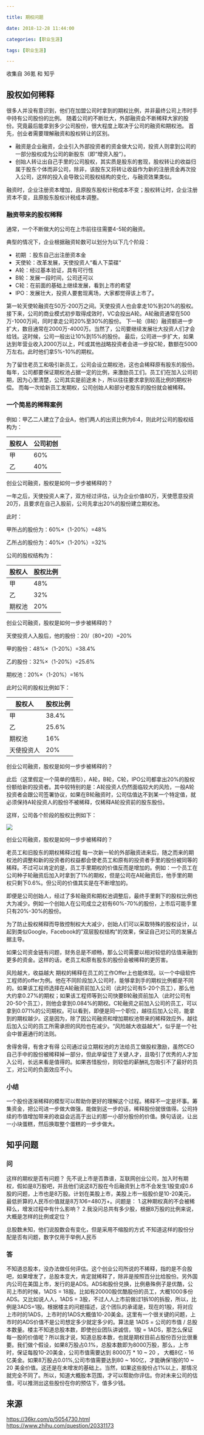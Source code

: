 ```yaml
---

title: 期权问题

date: 2018-12-28 11:44:00

categories: [职业生涯]

tags: [职业生涯]

---
```




收集自 36氪 和 知乎

<!--more-->

## 股权如何稀释

很多人并没有意识到，他们在加盟公司时拿到的期权比例，并非最终公司上市时手中持有公司股份的比例。
随着公司的不断壮大，外部融资会不断稀释大家的股份。究竟最后能拿到多少公司股份，很大程度上取决于公司的融资和期权池。 
首先，创业者需要理解融资和股权转让的区别。

- 融资是企业融资，企业引入外部投资者的资金做大公司，投资人则拿到公司的一部分股权成为公司的新股东（即“增资入股”）。
- 创始人转让出自己手里的公司股权，其实质是股东的套现，股权转让的收益归属于股东个体而非公司，除非，该股东又将转让收益作为新的注册资金再次投入公司，这样的投入会导致公司股权结构的变化，与融资效果类似。

融资时，企业注册资本增加，且原股东股权计税成本不变；股权转让时，企业注册资本不变，且原股东股权计税成本调整。 

### 融资带来的股权稀释

通常，一个不断做大的公司在上市前往往需要4-5轮的融资。

典型的情况下，企业根据融资轮数可以划分为以下几个阶段：

- 初期 ：股东自己出注册资本金
- 天使轮：改革发展，天使投资人“看人下菜碟“
- A轮：经过基本验证，具有可行性
- B轮：发展一段时间，公司还可以
- C轮：在前面的基础上继续发展，看到上市的希望
- IPO：发展壮大，投资人要套现离场，大家都觉得该上市了。 

第一轮天使轮融资在50万-200万之间。天使投资人也会拿走10%到20%的股权。
接下来，公司的商业模式初步取得成效时，VC会投出A轮。A轮融资通常在500万-1000万间，同时拿走公司20%至30%的股份。
下一轮（B轮）融资额进一步扩大，数目通常在2000万-4000万。当然了，公司要继续发展壮大投资人们才会给钱。这时候，公司一般出让10%到15%的股份。
最后，公司进一步扩大，如果达到年营业收入2000万以上，PE或其他战略投资者会进一步投C轮，数额在5000万左右。此时他们拿5%-10%的期权。

为了留住老员工和吸引新员工，公司会设立期权池，这也会稀释原有股东的股份。
每年，公司都要保证期权池占据一定的比例，来激励员工们。员工们在加入公司初期，因为心里清楚，公司其实是前途未卜，所以往往要求拿到较高比例的期权补偿。
而每一次给新员工发期权，公司创始人和部分老股东的股份就会被稀释。 

### 一个简易的稀释案例

例如：甲乙二人建立了企业A，他们两人的出资比例为6:4，则此时公司的股权结构为：

| 股权人| 公司初创 |
| ---- | --- |
| 甲   |  60% |
| 乙   |  40% |

创业公司融资，股权是如何一步步被稀释的？

一年之后，天使投资人来了，双方经过评估，认为企业价值80万，天使愿意投资20万，且要求在自己入股前，公司先拿出20%的股份建立期权池。

此时：

甲所占的股份为：60%×（1-20%）=48%

乙所占的股份为：40%×（1-20%）=32%

公司的股权结构为：

| 股权人| 股权比例 |
| ---- | --- |
| 甲   |  48% |
| 乙   |  32% |
| 期权池 |  20% |

创业公司融资，股权是如何一步步被稀释的？

天使投资人入股后，他的股份：20/（80+20）=20%

甲的股份：48%×（1-20%）=38.4%

乙的股份：32%×（1-20%）=25.6%

期权池：20%×（1-20%）=16% 

此时公司的股权比例如下：

| 股权人| 股权比例 |
| ---- | --- |
| 甲   |  38.4% |
| 乙   |  25.6% |
| 期权池 |  16% |
| 天使投资人 |  20% |

创业公司融资，股权是如何一步步被稀释的？

此后（这里假定一个简单的情形），A轮，B轮，C轮，IPO公司都拿出20%的股权份额给新的投资者。其中较特别的是：A轮投资人仍然面临较大的风险，一般A轮投资者会跟公司签署协议，如果在B轮融资时，公司估值达不到某一个特定值，就必须保持A轮投资人的股份不被稀释，仅稀释A轮投资前的股东股份。

这样，公司各个阶段的股权比例如下：

![](/images/期权问题/稀释情况.png)

创业公司融资，股权是如何一步步被稀释的？

老员工和旧股东的期权稀释过程
每一次新一轮的外部融资进来后，随之而来的期权池的调整和新的投资者的权益都会使老员工和原有的投资者手里的股份被同等的稀释。不过可以肯定的是，员工手里期权的价值反而是增加的。例如：一个员工在公司种子轮融资后加入时拿到了1%的期权，但是公司在A轮融资后，他手里的期权只剩下0.6%。但公司的价值其实是在不断增加的。 

即便是公司创始人，经过了多轮融资和期权池调整后，最终手里剩下的股权比例也大为减少。例如一个创始人在公司成立之初有60%-70%的股份，上市后可能手里只有20%-30%的股份。

为了防止股权稀释而导致控制权大大减少，创始人们可以采取特殊的股权设计，以起到类似Google，Facebook的”双层股权结构”的效果，保证自己对公司的发展占据主导。 

如果公司资金链有问题，财务总是不顺畅，那么公司需要以相对较低的估值来融到更多的资金。这样的话，老员工和原有股东的股份会被稀释的更厉害。 

风险越大，收益越大
期权的稀释在员工的工作Offer上也能体现。以一个中级软件工程师的offer为例。他在不同阶段加入公司时，能够拿到手的期权比例都是不同的。如果该工程师选择在A轮融资前加入公司（此时公司有5-20个员工），那么他大约拿0.27%的期权；如果该工程师等到公司快要B轮融资前加入（此时公司有20-50个员工），则他会拿到0.084%的期权。C轮融资之前加入公司的员工，可以拿到0.071%的公司期权。可以看到，即便是同一个职位，越往后加入公司，能拿到的期权越少。这是因为，除了因公司融资和增加期权池带来的稀释效应外，越往后加入公司的员工所需承担的风险也在减少。“风险越大收益越大”，似乎是一个社会中普遍通行的法则。 

舍得舍得，有舍才有得
公司通过设立期权池的方法给员工做股权激励，虽然CEO自己手中的股份被稀释掉一部分，但此举留住了关键人才，且吸引了优秀的人才加入公司，长远来看是值得的。如果吝惜股份，则较低的薪酬礼包吸引不了最好的员工，对公司的负面效应不小。 

### 小结
一个股份逐渐稀释的模型可以帮助你更好的理解这个过程。稀释不一定是坏事。筹集资金，把公司进一步做大做强，能做到这一步的话，稀释股份就很值得。公司持续的市值增加带来的收益会远高于出让的那一小部分股份的价值。换句话说，让出一小块蛋糕，然后换取整个蛋糕的一步步做大。 


## 知乎问题

### 问

这样的期权是否有问题？
先不说上市是否靠谱，互联网创业公司，加入时有期权，假如是8万股吧，并且他们说这8万股在今后融资到上市不会发生1股变成0.6股的问题，上市也是8万股。计划在美股上市，美股上市一般股价是10-20美元，最低折算的人民币价值就是8万*10*6=480万+。问题是： 
1.这种期权真的不会被稀释么，增发过程中有什么影响？ 
2.我没问总共有多少股，根据8万股的比例来说，大概是怎样的比例或定位？ 

总股数未知，他们说股数会有变化，但是采用不缩股的方式
不知道这样的股份分配是否有问题，数字仅用于举例人民币

### 答

不知道总股本，没办法做任何评估。这个创业公司所说的不稀释，指的是不合股吧，如果增发了，总股本变大，肯定就稀释了，除非是按照百分比给股份。另外国内公司在美国上市，发行的是ADS。ADS和股份兑换，比例悬殊例子是优酷，公司上市的时候，1ADS = 18股。比如有20000股优酷股份的员工，大概1000多份ADS。又比如说人人，1ADS = 3股，不过人人上市前做过1拆10的拆股，所以，比例是3ADS=1股。根据楼主的问题描述，这个团队的承诺是，现在的1股，将对应上市时的1ADS，上市时的1ADS大概值10-20美金。这里有一个很关键的问题，上市时的ADS价值不是公司想定多少就定多少的。算法是 1ADS = 公司的市值 / 总股本数量。楼主不知道总股本数，即使创业团队讲诚信，1股 = 1ADS，那怎么保证每一股的价值呢？所以我才说，知道总股本数，也就是期权目前占股份百分比很重要。我们做个假设，如果8万股占0.1%，总股本数即为8000万股，那么，上市时，保证每股10-20美金，公司市值需要达到 8000万 * 10 ~ 20 ， 大概8亿 - 16亿美金。如果8万股占0.01%,公司市值需要达到80 ~ 160亿，才能确保1股的10 ~ 20 美金价值。这还是在未增发的基础上。当然，如果这些股份占1%以上，那情况就完全不同了。所以，知道大概股本范围，才可以帮助你评估。你对未来公司的估值，可以推测出这些股份在你的预估下，值多少钱。

## 来源

https://36kr.com/p/5054730.html
https://www.zhihu.com/question/20331173